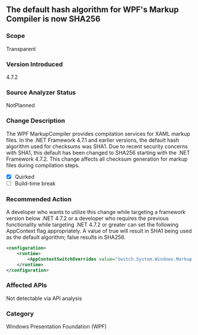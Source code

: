 ## The default hash algorithm for WPF's Markup Compiler is now SHA256

### Scope
Transparent

### Version Introduced
4.7.2

### Source Analyzer Status
NotPlanned

### Change Description
The WPF MarkupCompiler provides compilation services for XAML markup files.  In the .NET Framework 4.7.1 and earlier versions, the default hash algorithm used for checksums was SHA1.
Due to recent security concerns with SHA1, this default has been changed to SHA256 starting with the .NET Framework 4.7.2.  This change affects all checksum generation for markup files during compilation steps.

- [X] Quirked
- [ ] Build-time break

### Recommended Action
A developer who wants to utilize this change while targeting a framework version below .NET 4.7.2 or a developer who requires the previous functionality while targeting .NET 4.7.2 or greater 
can set the following AppContext flag appropriately.  A value of true will result in SHA1 being used as the default algorithm; false results in SHA256.

```xml
<configuration>
    <runtime>
        <AppContextSwitchOverrides value="Switch.System.Windows.Markup.DoNotUseSha256ForMarkupCompilerChecksumAlgorithm=true"/>
    </runtime>
</configuration>
```

### Affected APIs
Not detectable via API analysis

### Category
Windows Presentation Foundation (WPF)

<!--
    424086
-->


